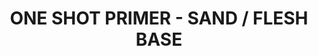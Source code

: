 ---
title: "ONE SHOT PRIMER - SAND / FLESH BASE"
price: "800" 
desc: "Prajmer"
img_path: "/assets/img/AMIG2027.jpg"
brand: "AMMO"
available: true
special_offer: false
new: false
soon: false
cat: "020000"
subcat: "020100"
subsubcat: "020103"
sifra: "AMIG2027"
---